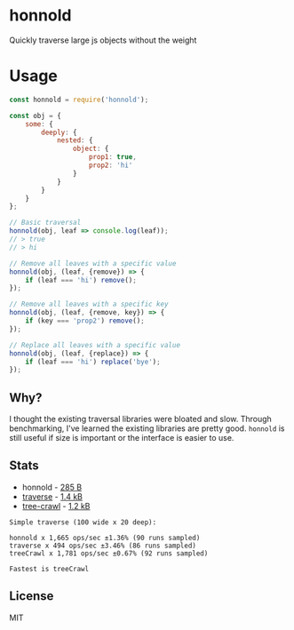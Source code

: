 # honnold
Quickly traverse large js objects without the weight

# Usage

```javascript
const honnold = require('honnold');

const obj = {
    some: {
        deeply: {
            nested: {
                object: {
                    prop1: true,
                    prop2: 'hi'
                }
            }
        }
    }
};

// Basic traversal
honnold(obj, leaf => console.log(leaf));
// > true
// > hi

// Remove all leaves with a specific value
honnold(obj, (leaf, {remove}) => {
    if (leaf === 'hi') remove();
});

// Remove all leaves with a specific key
honnold(obj, (leaf, {remove, key}) => {
    if (key === 'prop2') remove();
});

// Replace all leaves with a specific value
honnold(obj, (leaf, {replace}) => {
    if (leaf === 'hi') replace('bye');
});
```

## Why?

I thought the existing traversal libraries were bloated and slow. Through benchmarking, I've learned the existing libraries are pretty good. `honnold` is still useful if size is important or the interface is easier to use.

## Stats

* honnold - [285 B](https://bundlephobia.com/result?p=honnold@0.1.0)
* [traverse](https://github.com/substack/js-traverse) - [1.4 kB](https://bundlephobia.com/result?p=traverse@0.6.6)
* [tree-crawl](https://github.com/ngryman/tree-crawl) - [1.2 kB](https://bundlephobia.com/result?p=tree-crawl@1.0.5)

```
Simple traverse (100 wide x 20 deep):

honnold x 1,665 ops/sec ±1.36% (90 runs sampled)
traverse x 494 ops/sec ±3.46% (86 runs sampled)
treeCrawl x 1,781 ops/sec ±0.67% (92 runs sampled)

Fastest is treeCrawl
```

## License

MIT
